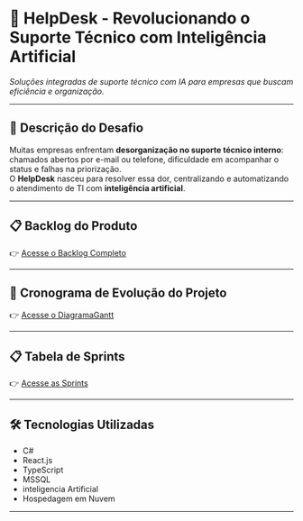 # 📌 HelpDesk - Revolucionando o Suporte Técnico com Inteligência Artificial  

_Soluções integradas de suporte técnico com IA para empresas que buscam eficiência e organização._

---

## 📝 Descrição do Desafio  
Muitas empresas enfrentam **desorganização no suporte técnico interno**: chamados abertos por e-mail ou telefone, dificuldade em acompanhar o status e falhas na priorização.  
O **HelpDesk** nasceu para resolver essa dor, centralizando e automatizando o atendimento de TI com **inteligência artificial**.

---

## 📋 Backlog do Produto  

👉 [Acesse o Backlog Completo](https://github.com/acreditar/HelpDeskPIM/blob/main/backlog.md)

---

## 📆 Cronograma de Evolução do Projeto  

👉 [Acesse o DiagramaGantt](https://github.com/acreditar/HelpDeskPIM/blob/main/gantt.md)


---

## 📋 Tabela de Sprints  

👉 [Acesse as Sprints](https://github.com/acreditar/HelpDeskPIM/blob/main/sprint.md)


---

## 🛠 Tecnologias Utilizadas  
- C# 
- React.js  
- TypeScript 
- MSSQL
- inteligencia Artificial
- Hospedagem em Nuvem  

---

